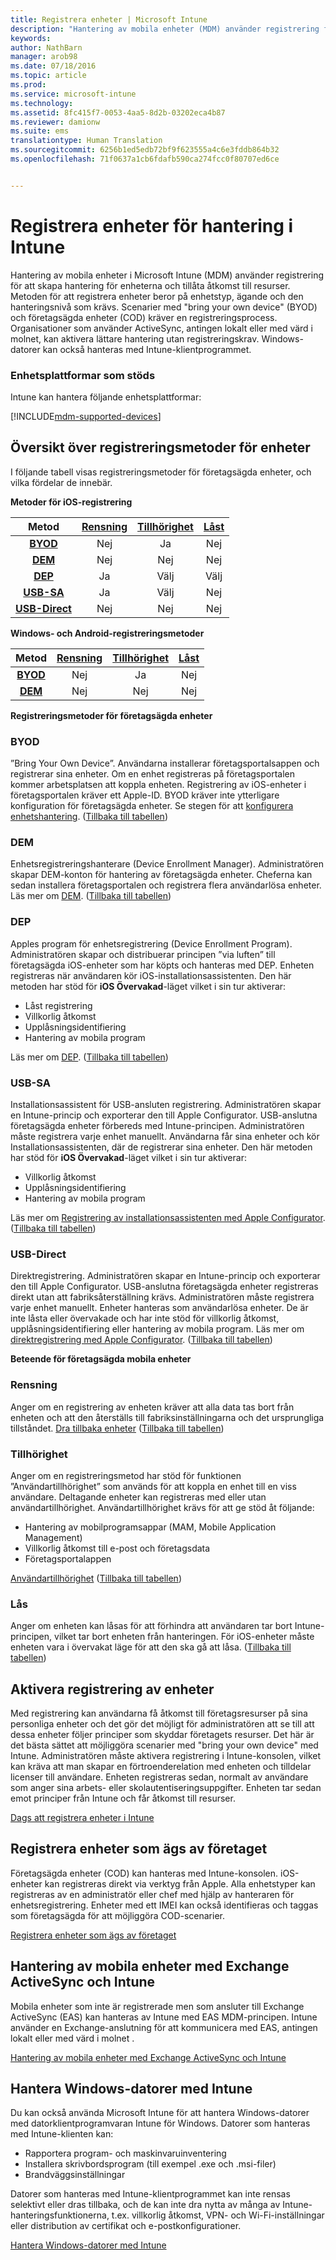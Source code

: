 ```yaml
---
title: Registrera enheter | Microsoft Intune
description: "Hantering av mobila enheter (MDM) använder registrering för att skapa hantering för enheterna och tillåta åtkomst till resurser."
keywords: 
author: NathBarn
manager: arob98
ms.date: 07/18/2016
ms.topic: article
ms.prod: 
ms.service: microsoft-intune
ms.technology: 
ms.assetid: 8fc415f7-0053-4aa5-8d2b-03202eca4b87
ms.reviewer: damionw
ms.suite: ems
translationtype: Human Translation
ms.sourcegitcommit: 6256b1ed5edb72bf9f623555a4c6e3fddb864b32
ms.openlocfilehash: 71f0637a1cb6fdafb590ca274fcc0f80707ed6ce


---
```


# Registrera enheter för hantering i Intune
Hantering av mobila enheter i Microsoft Intune (MDM) använder registrering för att skapa hantering för enheterna och tillåta åtkomst till resurser. Metoden för att registrera enheter beror på enhetstyp, ägande och den hanteringsnivå som krävs. Scenarier med "bring your own device" (BYOD) och företagsägda enheter (COD) kräver en registreringsprocess. Organisationer som använder ActiveSync, antingen lokalt eller med värd i molnet, kan aktivera lättare hantering utan registreringskrav. Windows-datorer kan också hanteras med Intune-klientprogrammet.

###  Enhetsplattformar som stöds

Intune kan hantera följande enhetsplattformar:

[!INCLUDE[mdm-supported-devices](../includes/mdm-supported-devices.md)]

## Översikt över registreringsmetoder för enheter

I följande tabell visas registreringsmetoder för företagsägda enheter, och vilka fördelar de innebär.

**Metoder för iOS-registrering**

| **Metod** |  **[Rensning](#Wipe)** | **[Tillhörighet](#Affinity)**   |   **[Låst](#Lock)** |
|:---:|:---:|:---:|:---:|
|**[BYOD](#BYOD)** | Nej|    Ja |   Nej |
|**[DEM](#DEM)**|   Nej |Nej |Nej  |
|**[DEP](#DEP)**|   Ja |   Välj |   Välj|
|**[USB-SA](#USB-SA)**| Ja |   Välj |   Nej|
|**[USB-Direct](#USB-Direct)**| Nej |    Nej  | Nej|

**Windows- och Android-registreringsmetoder**

| **Metod** |  **[Rensning](#Wipe)** | **[Tillhörighet](#Affinity)**   |   **[Låst](#Lock)** |
|:---:|:---:|:---:|:---:|
|**[BYOD](#BYOD)** | Nej|    Ja |   Nej |
|**[DEM](#DEM)**|   Nej |Nej |Nej  |

**Registreringsmetoder för företagsägda enheter**

### BYOD
”Bring Your Own Device”. Användarna installerar företagsportalsappen och registrerar sina enheter. Om en enhet registreras på företagsportalen kommer arbetsplatsen att koppla enheten. Registrering av iOS-enheter i företagsportalen kräver ett Apple-ID. BYOD kräver inte ytterligare konfiguration för företagsägda enheter. Se stegen för att [konfigurera enhetshantering](get-ready-to-enroll-devices-in-microsoft-intune.md#set-up-device-management). ([Tillbaka till tabellen](#overview-of-device-enrollment-methods))

### DEM
Enhetsregistreringshanterare (Device Enrollment Manager). Administratören skapar DEM-konton för hantering av företagsägda enheter. Cheferna kan sedan installera företagsportalen och registrera flera användarlösa enheter. Läs mer om [DEM](enroll-corporate-owned-devices-with-the-device-enrollment-manager-in-microsoft-intune.md). ([Tillbaka till tabellen](#overview-of-device-enrollment-methods))

### DEP
Apples program för enhetsregistrering (Device Enrollment Program). Administratören skapar och distribuerar principen ”via luften” till företagsägda iOS-enheter som har köpts och hanteras med DEP. Enheten registreras när användaren kör iOS-installationsassistenten. Den här metoden har stöd för **iOS Övervakad**-läget vilket i sin tur aktiverar:
  - Låst registrering
  - Villkorlig åtkomst
  - Upplåsningsidentifiering
  - Hantering av mobila program

Läs mer om [DEP](ios-device-enrollment-program-in-microsoft-intune.md). ([Tillbaka till tabellen](#overview-of-device-enrollment-methods))

### USB-SA
Installationsassistent för USB-ansluten registrering. Administratören skapar en Intune-princip och exporterar den till Apple Configurator. USB-anslutna företagsägda enheter förbereds med Intune-principen. Administratören måste registrera varje enhet manuellt. Användarna får sina enheter och kör Installationsassistenten, där de registrerar sina enheter. Den här metoden har stöd för **iOS Övervakad**-läget vilket i sin tur aktiverar:
  - Villkorlig åtkomst
  - Upplåsningsidentifiering
  - Hantering av mobila program

Läs mer om [Registrering av installationsassistenten med Apple Configurator](ios-setup-assistant-enrollment-in-microsoft-intune.md). ([Tillbaka till tabellen](#overview-of-device-enrollment-methods))

### USB-Direct
Direktregistrering. Administratören skapar en Intune-princip och exporterar den till Apple Configurator. USB-anslutna företagsägda enheter registreras direkt utan att fabriksåterställning krävs. Administratören måste registrera varje enhet manuellt. Enheter hanteras som användarlösa enheter. De är inte låsta eller övervakade och har inte stöd för villkorlig åtkomst, upplåsningsidentifiering eller hantering av mobila program. Läs mer om [direktregistrering med Apple Configurator](ios-direct-enrollment-in-microsoft-intune.md). ([Tillbaka till tabellen](#overview-of-device-enrollment-methods))

**Beteende för företagsägda mobila enheter**

### Rensning
Anger om en registrering av enheten kräver att alla data tas bort från enheten och att den återställs till fabriksinställningarna och det ursprungliga tillståndet.
[Dra tillbaka enheter](retire-devices-from-microsoft-intune-management.md) ([Tillbaka till tabellen](#overview-of-device-enrollment-methods))

### Tillhörighet
Anger om en registreringsmetod har stöd för funktionen ”Användartillhörighet” som används för att koppla en enhet till en viss användare. Deltagande enheter kan registreras med eller utan användartillhörighet. Användartillhörighet krävs för att ge stöd åt följande:
  - Hantering av mobilprogramsappar (MAM, Mobile Application Management)
  - Villkorlig åtkomst till e-post och företagsdata
  - Företagsportalappen

[Användartillhörighet](enroll-corporate-owned-ios-devices-in-microsoft-intune.md#user-affinity-for-ios-corporate-owned-devices-using-the-company-portal) ([Tillbaka till tabellen](#overview-of-device-enrollment-methods))

### Lås
Anger om enheten kan låsas för att förhindra att användaren tar bort Intune-principen, vilket tar bort enheten från hanteringen. För iOS-enheter måste enheten vara i övervakat läge för att den ska gå att låsa.
([Tillbaka till tabellen](#overview-of-device-enrollment-methods))

## Aktivera registrering av enheter  
 Med registrering kan användarna få åtkomst till företagsresurser på sina personliga enheter och det gör det möjligt för administratören att se till att dessa enheter följer principer som skyddar företagets resurser. Det här är det bästa sättet att möjliggöra scenarier med "bring your own device" med Intune. Administratören måste aktivera registrering i Intune-konsolen, vilket kan kräva att man skapar en förtroenderelation med enheten och tilldelar licenser till användare. Enheten registreras sedan, normalt av användare som anger sina arbets- eller skolautentiseringsuppgifter. Enheten tar sedan emot principer från Intune och får åtkomst till resurser.

[Dags att registrera enheter i Intune](get-ready-to-enroll-devices-in-microsoft-intune.md)

## Registrera enheter som ägs av företaget
Företagsägda enheter (COD) kan hanteras med Intune-konsolen. iOS-enheter kan registreras direkt via verktyg från Apple. Alla enhetstyper kan registreras av en administratör eller chef med hjälp av hanteraren för enhetsregistrering. Enheter med ett IMEI kan också identifieras och taggas som företagsägda för att möjliggöra COD-scenarier.

[Registrera enheter som ägs av företaget](manage-corporate-owned-devices.md)

## Hantering av mobila enheter med Exchange ActiveSync och Intune
Mobila enheter som inte är registrerade men som ansluter till Exchange ActiveSync (EAS) kan hanteras av Intune med EAS MDM-principen. Intune använder en Exchange-anslutning för att kommunicera med EAS, antingen lokalt eller med värd i molnet .

[Hantering av mobila enheter med Exchange ActiveSync och Intune](mobile-device-management-with-exchange-activesync-and-microsoft-intune.md)


## Hantera Windows-datorer med Intune  
Du kan också använda Microsoft Intune för att hantera Windows-datorer med datorklientprogramvaran Intune för Windows. Datorer som hanteras med Intune-klienten kan:

 - Rapportera program- och maskinvaruinventering
 - Installera skrivbordsprogram (till exempel .exe och .msi-filer)
 - Brandväggsinställningar

Datorer som hanteras med Intune-klientprogrammet kan inte rensas selektivt eller dras tillbaka, och de kan inte dra nytta av många av Intune-hanteringsfunktionerna, t.ex. villkorlig åtkomst, VPN- och Wi-Fi-inställningar eller distribution av certifikat och e-postkonfigurationer.

[Hantera Windows-datorer med Intune](manage-windows-pcs-with-microsoft-intune.md)



<!--HONumber=Jul16_HO4-->



